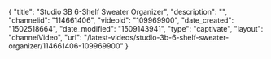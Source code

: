 {
    "title": "Studio 3B 6-Shelf Sweater Organizer",
    "description": "",
    "channelid": "114661406",
    "videoid": "109969900",
    "date_created": "1502518664",
    "date_modified": "1509143941",
    "type": "captivate",
    "layout": "channelVideo",
    "url": "\/latest-videos\/studio-3b-6-shelf-sweater-organizer\/114661406-109969900"
}